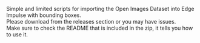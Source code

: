 Simple and limited scripts for importing the Open Images Dataset into Edge Impulse with bounding boxes.<br>
Please download from the releases section or you may have issues.<br>
Make sure to check the README that is included in the zip, it tells you how to use it.

